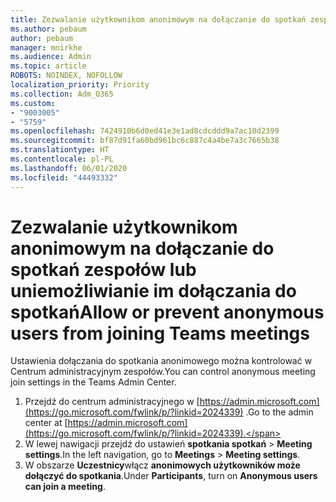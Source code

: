 ```yaml
---
title: Zezwalanie użytkownikom anonimowym na dołączanie do spotkań zespołów lub uniemożliwianie im dołączania do spotkań
ms.author: pebaum
author: pebaum
manager: mnirkhe
ms.audience: Admin
ms.topic: article
ROBOTS: NOINDEX, NOFOLLOW
localization_priority: Priority
ms.collection: Adm_O365
ms.custom:
- "9003005"
- "5759"
ms.openlocfilehash: 7424910b6d0ed41e3e1ad8cdcddd9a7ac10d2399
ms.sourcegitcommit: bf87d91fa60bd961bc6c887c4a4be7a3c7665b38
ms.translationtype: HT
ms.contentlocale: pl-PL
ms.lasthandoff: 06/01/2020
ms.locfileid: "44493332"
---
```

# <a name="allow-or-prevent-anonymous-users-from-joining-teams-meetings"></a><span data-ttu-id="450c4-102">Zezwalanie użytkownikom anonimowym na dołączanie do spotkań zespołów lub uniemożliwianie im dołączania do spotkań</span><span class="sxs-lookup"><span data-stu-id="450c4-102">Allow or prevent anonymous users from joining Teams meetings</span></span>

<span data-ttu-id="450c4-103">Ustawienia dołączania do spotkania anonimowego można kontrolować w Centrum administracyjnym zespołów.</span><span class="sxs-lookup"><span data-stu-id="450c4-103">You can control anonymous meeting join settings in the Teams Admin Center.</span></span>

1.  <span data-ttu-id="450c4-104">Przejdź do centrum administracyjnego w [https://admin.microsoft.com](https://go.microsoft.com/fwlink/p/?linkid=2024339) .</span><span class="sxs-lookup"><span data-stu-id="450c4-104">Go to the admin center at  [https://admin.microsoft.com](https://go.microsoft.com/fwlink/p/?linkid=2024339).</span></span>
2.  <span data-ttu-id="450c4-105">W lewej nawigacji przejdź do ustawień **spotkania spotkań**   >   **Meeting settings**.</span><span class="sxs-lookup"><span data-stu-id="450c4-105">In the left navigation, go to  **Meetings**  >  **Meeting settings**.</span></span>
3.  <span data-ttu-id="450c4-106">W obszarze **Uczestnicy**włącz **anonimowych użytkowników może dołączyć do spotkania**.</span><span class="sxs-lookup"><span data-stu-id="450c4-106">Under  **Participants**, turn on  **Anonymous users can join a meeting**.</span></span>